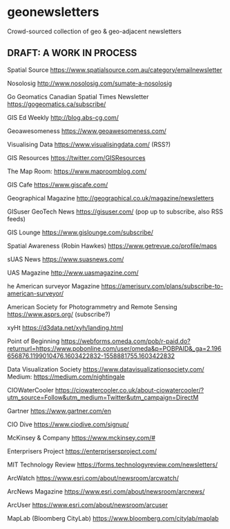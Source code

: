 # geonewsletters
Crowd-sourced collection of geo &amp; geo-adjacent newsletters

## DRAFT: A WORK IN PROCESS

Spatial Source https://www.spatialsource.com.au/category/emailnewsletter

Nosolosig http://www.nosolosig.com/sumate-a-nosolosig

Go Geomatics Canadian Spatial Times Newsletter https://gogeomatics.ca/subscribe/

GIS Ed Weekly http://blog.abs-cg.com/

Geoawesomeness https://www.geoawesomeness.com/

Visualising Data https://www.visualisingdata.com/ (RSS?)

GIS Resources https://twitter.com/GISResources

The Map Room: https://www.maproomblog.com/

GIS Cafe https://www.giscafe.com/

Geographical Magazine http://geographical.co.uk/magazine/newsletters

GISuser GeoTech News https://gisuser.com/ (pop up to subscribe, also RSS feeds)

GIS Lounge https://www.gislounge.com/subscribe/

Spatial Awareness (Robin Hawkes) https://www.getrevue.co/profile/maps

sUAS News https://www.suasnews.com/

UAS Magazine http://www.uasmagazine.com/

he American surveyor Magazine https://amerisurv.com/plans/subscribe-to-american-surveyor/

American Society for Photogrammetry and Remote Sensing https://www.asprs.org/ (subscribe?)

xyHt https://d3data.net/xyh/landing.html

Point of Beginning https://webforms.omeda.com/pob/r-paid.do?returnurl=https://www.pobonline.com/user/omeda&p=POBPAID&_ga=2.196656876.1199010476.1603422832-1558881755.1603422832

Data Visualization Society https://www.datavisualizationsociety.com/
Medium: https://medium.com/nightingale

CIOWaterCooler https://ciowatercooler.co.uk/about-ciowatercooler/?utm_source=Follow&utm_medium=Twitter&utm_campaign=DirectM

Gartner https://www.gartner.com/en

CIO Dive https://www.ciodive.com/signup/

McKinsey & Company https://www.mckinsey.com/#

Enterprisers Project https://enterprisersproject.com/

MIT Technology Review https://forms.technologyreview.com/newsletters/

ArcWatch https://www.esri.com/about/newsroom/arcwatch/

ArcNews Magazine https://www.esri.com/about/newsroom/arcnews/

ArcUser https://www.esri.com/about/newsroom/arcuser

MapLab (Bloomberg CityLab) https://www.bloomberg.com/citylab/maplab



